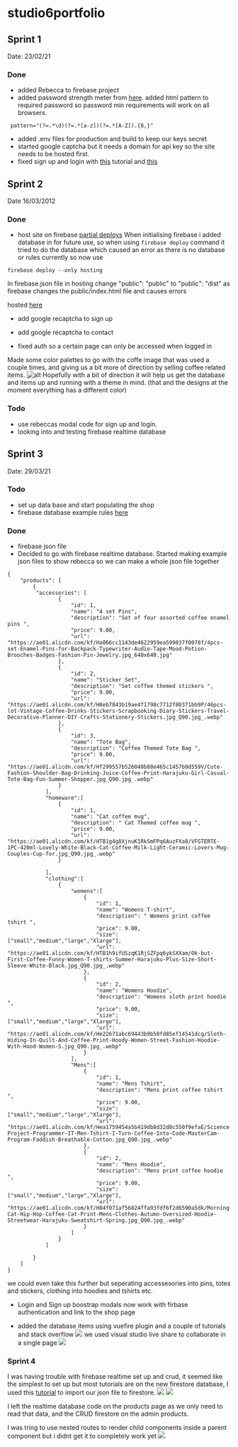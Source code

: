 # studio6portfolio
## Sprint 1
Date: 23/02/21

### Done
- added Rebecca to firebase project
- added password strength meter from [here](https://www.npmjs.com/package/vue-password-strength-meter). added html pattern to required password so password min requirements will work on all browsers. 
```
 pattern="(?=.*\d)(?=.*[a-z])(?=.*[A-Z]).{8,}"
```
-  added .env files for production and build to keep our keys secret 
-  started google captcha but it needs a domain for api key so the site needs to be hosted first. 
-  fixed sign up and login with [this](https://blog.logrocket.com/vue-firebase-authentication/) tutorial and [this](https://dev.to/gautemeekolsen/vue-guard-routes-with-firebase-authentication-f4l) 


## Sprint 2

Date 16/03/2012

### Done
- host site on firebase
 [partial deploys](https://firebase.google.com/docs/cli/#partial_deploys) When initialising firebase i added database in for future use, so when using ```firebase deploy``` command it tried to do the database which caused an error as there is no database or rules currently 
so now use 
```
firebase deploy --only hosting 
```
In firebase.json file in hosting change "public": "public" to "public": "dist" as firebase changes the public/index.html file and causes errors 

hosted [here](https://ecommerceapp-e526f.web.app)

- add google recaptcha to sign up

- add google recaptcha to contact
- fixed auth so a certain page can only be accessed when logged in 

Made some color palettes to go with the coffe image that was used a couple times, and giving us a bit more of direction by selling coffee related items.
![alt](https://i.ibb.co/gD4Dhny/coffeepalette2.png)
Hopefully with a bit of direction it will help us get the database and items up and running with a theme in mind. (that and the designs at the moment everything has a different color)

### Todo
- use rebeccas modal code for sign up and login.
- looking into and testing firebase realtime database


## Sprint 3
Date: 29/03/21
### Todo
- set up data base and start populating the shop
- firebase database example rules [here](https://medium.com/@juliomacr/10-firebase-realtime-database-rule-templates-d4894a118a98)
### Done
- firebase json file 
- Decided to go with firebase realtime database. Started making example json files to show rebecca so we can make a whole json file together
```
{
    "products": [
        {
         "accessories": [
                {
                    "id": 1,
                    "name": "4 set Pins",
                    "description": "Set of four assorted coffee enamel pins ",
                    "price": 9.00,
                    "url": "https://ae01.alicdn.com/kf/Ha066cc1143de4622959ea599037f0078f/4pcs-set-Enamel-Pins-for-Backpack-Typewriter-Audio-Tape-Mood-Potion-Brooches-Badges-Fashion-Pin-Jewelry.jpg_640x640.jpg"
                },
                {
                    "id": 2,
                    "name": "Sticker Set",
                    "description": "Set coffee themed stickers ",
                    "price": 9.00,
                    "url": "https://ae01.alicdn.com/kf/H8eb7843b19ae4f1798c7712f80371bb9P/46pcs-lot-Vintage-Coffee-Drinks-Stickers-Scrapbooking-Diary-Stickers-Travel-Decorative-Planner-DIY-Crafts-Stationery-Stickers.jpg_Q90.jpg_.webp"
                },
                {
                    "id": 3,
                    "name": "Tote Bag",
                    "description": "Coffee Themed Tote Bag ",
                    "price": 9.00,
                    "url": "https://ae01.alicdn.com/kf/Hf299557b526048b88e465c1457b0d559V/Cute-Fashion-Shoulder-Bag-Drinking-Juice-Coffee-Print-Harajuku-Girl-Casual-Tote-Bag-Fun-Summer-Shopper.jpg_Q90.jpg_.webp"
                }
            ],
            "homeware":[
                {
                    "id": 1,
                    "name": "Cat coffee mug",
                    "description": " Cat Themed coffee mug ",
                    "price": 9.00,
                    "url": "https://ae01.alicdn.com/kf/HTB1g4g8XjnuK1RkSmFPq6AuzFXa8/VFGTERTE-1PC-420ml-Lovely-White-Black-Cat-Coffee-Milk-Light-Ceramic-Lovers-Mug-Couples-Cup-for.jpg_Q90.jpg_.webp"
                }

            ],
            "clothing":[
                {
                    "womens":[
                        {
                            "id": 1,
                            "name": "Womens T-shirt",
                            "description": " Womens print coffee tshirt ",
                            "price": 9.00,
                            "size":["small","medium","large","Xlarge"],
                            "url": "https://ae01.alicdn.com/kf/HTB1h9ifUSzqK1RjSZFpq6ykSXXam/Ok-but-First-Coffee-Funny-Women-T-shirts-Summer-Harajuku-Plus-Size-Short-Sleeve-White-Black.jpg_Q90.jpg_.webp"
                        },
                        {
                            "id": 2,
                            "name": "Womens Hoodie",
                            "description": "Womens sloth print hoodie ",
                            "price": 9.00,
                            "size":["small","medium","large","Xlarge"],
                            "url": "https://ae01.alicdn.com/kf/He22671abc69443b9b50fd85ef14541dcg/Sloth-Hiding-In-Quilt-And-Coffee-Print-Hoody-Women-Street-Fashion-Hoodie-With-Hood-Women-S.jpg_Q90.jpg_.webp"
                        }
                    ],
                    "Mens":[
                        {
                            "id": 1,
                            "name": "Mens Tshirt",
                            "description": "Mens print coffee tshirt ",
                            "price": 9.00,
                            "size":["small","medium","large","Xlarge"],
                            "url": "https://ae01.alicdn.com/kf/Hea1759454a5b419db8d32d8c550f9efaE/Science-Project-Programmer-IT-Men-Tshirt-I-Turn-Coffee-Into-Code-MasterCam-Program-Faddish-Breathable-Cotton.jpg_Q90.jpg_.webp"
                        },
                        {
                            "id": 2,
                            "name": "Mens Hoodie",
                            "description": "Mens print coffee hoodie ",
                            "price": 9.00,
                            "size":["small","medium","large","Xlarge"],
                            "url": "https://ae01.alicdn.com/kf/H84f071af56824ffa93fdf6f2d6590a5dk/Morning-Cat-Hip-Hop-Coffee-Cat-Print-Mens-Clothes-Autumn-Oversized-Hoodie-Streetwear-Harajuku-Sweatshirt-Spring.jpg_Q90.jpg_.webp"
                        }
                    ]
                }
            ]
            
        }
    ]
}
```
we could even take this further but seperating accessesories into pins, totes and stickers, clothing into hoodies and tshirts etc.


- Login and Sign up boostrap modals now work with firbase authentication and link to the shop page

- added the database items using vuefire plugin and a couple of tutorials and stack overflow 
![](https://i.ibb.co/2sw2Vdt/json-file-to-site.png)
we used visual studio live share to collaborate in a single page 
![](https://i.ibb.co/kQ4kB4f/using-live-share-to-collab-instantly.png)

### Sprint 4

I was having trouble with firebase realtime set up and crud, it seemed like the simplest to set up but most tutorials are on the new firestore database, I used this [tutorial](https://levelup.gitconnected.com/firebase-import-json-to-firestore-ed6a4adc2b57) to import our json file to firestore. 
![](https://i.ibb.co/SKQLshn/firestorecollections.png)
![](https://i.ibb.co/cvqVnrR/importjsoncodetofirestore.png)

I left the realtime database code on the products page as we only need to read that data, and the CRUD firestore on the admin products. 

I was tring to use nested routes to render child components inside a parent component but i didnt get it to completely work yet
![](https://i.ibb.co/pfFLSyn/nested-routes.png)

